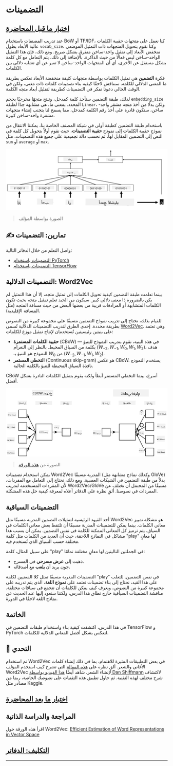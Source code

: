<!--
CO_OP_TRANSLATOR_METADATA:
{
  "original_hash": "b708c9b85b833864c73c6281f1e6b96e",
  "translation_date": "2025-09-23T06:38:58+00:00",
  "source_file": "lessons/5-NLP/14-Embeddings/README.md",
  "language_code": "ar"
}
-->
# التضمينات

## [اختبار ما قبل المحاضرة](https://ff-quizzes.netlify.app/en/ai/quiz/27)

عند تدريب المصنفات باستخدام BoW أو TF/IDF، كنا نعمل على متجهات حقيبة الكلمات عالية الأبعاد بطول `vocab_size`، وكنا نقوم بتحويل المتجهات ذات التمثيل الموضعي منخفض الأبعاد إلى تمثيل واحد-ساخن متفرق بشكل صريح. ومع ذلك، فإن هذا التمثيل الواحد-ساخن ليس فعالًا من حيث الذاكرة. بالإضافة إلى ذلك، يتم التعامل مع كل كلمة بشكل مستقل عن الأخرى، أي أن المتجهات الواحد-ساخن لا تعبر عن أي تشابه دلالي بين الكلمات.

فكرة **التضمين** هي تمثيل الكلمات بواسطة متجهات كثيفة منخفضة الأبعاد تعكس بطريقة ما المعنى الدلالي للكلمة. سنناقش لاحقًا كيفية بناء تضمينات كلمات ذات معنى، ولكن في الوقت الحالي دعونا نفكر في التضمينات كطريقة لتقليل أبعاد متجه الكلمة.

لذلك، طبقة التضمين ستأخذ كلمة كمدخل، وتنتج متجهًا مخرجيًا بحجم `embedding_size` المحدد. بمعنى ما، هي مشابهة جدًا لطبقة `Linear`، ولكن بدلًا من أخذ متجه مشفر واحد-ساخن، ستكون قادرة على أخذ رقم الكلمة كمدخل، مما يسمح لنا بتجنب إنشاء متجهات مشفرة واحد-ساخن كبيرة.

باستخدام طبقة التضمين كطبقة أولى في شبكة المصنف الخاصة بنا، يمكننا الانتقال من نموذج حقيبة الكلمات إلى نموذج **حقيبة التضمينات**، حيث نقوم أولاً بتحويل كل كلمة في النص إلى التضمين المقابل لها، ثم نحسب دالة تجميعية على جميع هذه التضمينات، مثل `sum` أو `average` أو `max`.

![صورة توضح مصنف التضمين لخمس كلمات في تسلسل.](../../../../../translated_images/embedding-classifier-example.b77f021a7ee67eeec8e68bfe11636c5b97d6eaa067515a129bfb1d0034b1ac5b.ar.png)

> الصورة بواسطة المؤلف

## ✍️ تمارين: التضمينات

واصل التعلم من خلال الدفاتر التالية:
* [التضمينات باستخدام PyTorch](EmbeddingsPyTorch.ipynb)
* [التضمينات باستخدام TensorFlow](EmbeddingsTF.ipynb)

## التضمينات الدلالية: Word2Vec

بينما تعلمت طبقة التضمين كيفية تحويل الكلمات إلى تمثيل متجه، إلا أن هذا التمثيل لم يكن بالضرورة ذا معنى دلالي كبير. سيكون من الجيد تعلم تمثيل متجه بحيث تكون الكلمات المتشابهة أو المرادفات قريبة من بعضها البعض من حيث مسافة المتجه (مثل المسافة الإقليدية).

للقيام بذلك، نحتاج إلى تدريب نموذج التضمين مسبقًا على مجموعة كبيرة من النصوص بطريقة محددة. إحدى الطرق لتدريب التضمينات الدلالية تُسمى [Word2Vec](https://en.wikipedia.org/wiki/Word2vec). وهي تعتمد على بنيتين رئيسيتين تُستخدمان لإنتاج تمثيل موزع للكلمات:

- **حقيبة الكلمات المستمرة** (CBoW) — في هذه البنية، نقوم بتدريب النموذج للتنبؤ بكلمة من السياق المحيط. بالنظر إلى النغرام $(W_{-2},W_{-1},W_0,W_1,W_2)$، هدف النموذج هو التنبؤ بـ $W_0$ من $(W_{-2},W_{-1},W_1,W_2)$.
- **التخطي المستمر** (Continuous skip-gram) هو عكس CBoW. يستخدم النموذج نافذة السياق المحيطة للتنبؤ بالكلمة الحالية.

CBoW أسرع، بينما التخطي المستمر أبطأ ولكنه يقوم بتمثيل الكلمات النادرة بشكل أفضل.

![صورة توضح كلا من خوارزميات CBoW و Skip-Gram لتحويل الكلمات إلى متجهات.](../../../../../translated_images/example-algorithms-for-converting-words-to-vectors.fbe9207a726922f6f0f5de66427e8a6eda63809356114e28fb1fa5f4a83ebda7.ar.png)

> الصورة من [هذه الورقة](https://arxiv.org/pdf/1301.3781.pdf)

يمكن استخدام تضمينات Word2Vec المدربة مسبقًا (وكذلك نماذج مشابهة مثل GloVe) بدلاً من طبقة التضمين في الشبكات العصبية. ومع ذلك، نحتاج إلى التعامل مع المفردات، لأن المفردات المستخدمة لتدريب Word2Vec/GloVe مسبقًا من المحتمل أن تختلف عن المفردات في نصوصنا. ألقِ نظرة على الدفاتر أعلاه لمعرفة كيفية حل هذه المشكلة.

## التضمينات السياقية

أحد القيود الرئيسية لتمثيلات التضمين المدربة مسبقًا مثل Word2Vec هو مشكلة تمييز معاني الكلمات. بينما يمكن للتضمينات المدربة مسبقًا أن تلتقط بعض معاني الكلمات في السياق، يتم ترميز كل المعاني الممكنة للكلمة في نفس التضمين. يمكن أن يسبب هذا مشاكل في النماذج اللاحقة، حيث أن العديد من الكلمات مثل كلمة "play" لها معانٍ مختلفة حسب السياق الذي تُستخدم فيه.

على سبيل المثال، كلمة "play" في الجملتين التاليتين لها معانٍ مختلفة تمامًا:

- ذهبت إلى **عرض مسرحي** في المسرح.
- جون يريد أن **يلعب** مع أصدقائه.

التضمينات المدربة مسبقًا تمثل كلا المعنيين لكلمة "play" في نفس التضمين. للتغلب على هذا القيد، نحتاج إلى بناء تضمينات تعتمد على **نموذج اللغة**، الذي يتم تدريبه على مجموعة كبيرة من النصوص، ويعرف كيف يمكن للكلمات أن تتجمع في سياقات مختلفة. مناقشة التضمينات السياقية خارج نطاق هذا الدرس، ولكننا سنعود إليها عند الحديث عن نماذج اللغة لاحقًا في الدورة.

## الخاتمة

في هذا الدرس، اكتشفت كيفية بناء واستخدام طبقات التضمين في TensorFlow و PyTorch لتعكس بشكل أفضل المعاني الدلالية للكلمات.

## 🚀 التحدي

تم استخدام Word2Vec في بعض التطبيقات المثيرة للاهتمام، بما في ذلك إنشاء كلمات الأغاني والشعر. ألقِ نظرة على [هذه المقالة](https://www.politetype.com/blog/word2vec-color-poems) التي تشرح كيف استخدم المؤلف Word2Vec لإنشاء الشعر. شاهد أيضًا [هذا الفيديو بواسطة Dan Shiffmann](https://www.youtube.com/watch?v=LSS_bos_TPI&ab_channel=TheCodingTrain) لاكتشاف شرح مختلف لهذه التقنية. ثم حاول تطبيق هذه التقنيات على نصوصك الخاصة، ربما من مصادر مثل Kaggle.

## [اختبار ما بعد المحاضرة](https://ff-quizzes.netlify.app/en/ai/quiz/28)

## المراجعة والدراسة الذاتية

اقرأ هذه الورقة حول Word2Vec: [Efficient Estimation of Word Representations in Vector Space](https://arxiv.org/pdf/1301.3781.pdf)

## [التكليف: الدفاتر](assignment.md)

---

